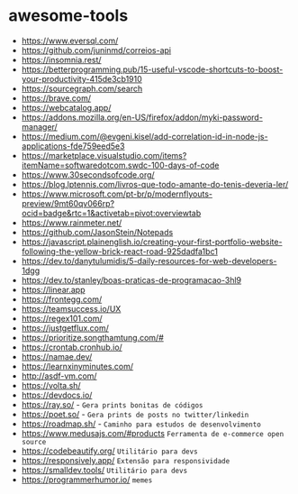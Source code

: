 # awesome-tools

- https://www.eversql.com/
- https://github.com/juninmd/correios-api
- https://insomnia.rest/
- https://betterprogramming.pub/15-useful-vscode-shortcuts-to-boost-your-productivity-415de3cb1910
- https://sourcegraph.com/search
- https://brave.com/
- https://webcatalog.app/
- https://addons.mozilla.org/en-US/firefox/addon/myki-password-manager/
- https://medium.com/@evgeni.kisel/add-correlation-id-in-node-js-applications-fde759eed5e3
- https://marketplace.visualstudio.com/items?itemName=softwaredotcom.swdc-100-days-of-code
- https://www.30secondsofcode.org/
- https://blog.lptennis.com/livros-que-todo-amante-do-tenis-deveria-ler/
- https://www.microsoft.com/pt-br/p/modernflyouts-preview/9mt60qv066rp?ocid=badge&rtc=1&activetab=pivot:overviewtab
- https://www.rainmeter.net/
- https://github.com/JasonStein/Notepads
- https://javascript.plainenglish.io/creating-your-first-portfolio-website-following-the-yellow-brick-react-road-925dadfa1bc1
- https://dev.to/danytulumidis/5-daily-resources-for-web-developers-1dgg
- https://dev.to/stanley/boas-praticas-de-programacao-3hl9
- <https://linear.app>
- https://frontegg.com/
- https://teamsuccess.io/UX
- https://regex101.com/
- https://justgetflux.com/
- https://prioritize.songthamtung.com/#
- https://crontab.cronhub.io/
- https://namae.dev/
- https://learnxinyminutes.com/
- http://asdf-vm.com/
- https://volta.sh/
- https://devdocs.io/
- https://ray.so/ - `Gera prints bonitas de códigos`
- https://poet.so/ - `Gera prints de posts no twitter/linkedin`
- https://roadmap.sh/ - `Caminho para estudos de desenvolvimento`
- https://www.medusajs.com/#products `Ferramenta de e-commerce open source`
- https://codebeautify.org/  `Utilitário para devs`
- https://responsively.app/ `Extensão para responsividade`
- https://smalldev.tools/ `Utilitário para devs`
- https://programmerhumor.io/ `memes`
